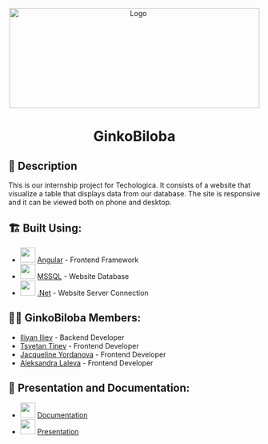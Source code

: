 <p align="center">
  <a href="https://github.com/idiliev18/Technologica-internship" rel="noopener">
    <img src="..\design\biglogo.png" alt="Logo" width="500" height="200">
  </a>
</p>

<h1 align="center">GinkoBiloba</h1>

## 📖 Description <a name="description"></a>
This is our internship project for Techologica. It consists of a website that visualize a table that displays data from our database. The site is responsive and it can be viewed both on phone and desktop.

## 🏗️ Built Using: <a name="built_using"></a>
- <img src = "https://cdn.iconscout.com/icon/free/png-512/angular-226066.png" width = "30"> [Angular](https://angular.io/) - Frontend Framework
- <img src = "https://e7.pngegg.com/pngimages/170/924/png-clipart-microsoft-sql-server-microsoft-azure-sql-database-microsoft-text-logo-thumbnail.png" width = "30"> [MSSQL](https://www.microsoft.com/en-us/sql-server/sql-server-2019) - Website Database
- <img src = "https://cdn.iconscout.com/icon/free/png-512/microsoft-dot-net-1-1175179.png" width = "30"> [.Net](https://dotnet.microsoft.com/) - Website Server Connection

## 👨‍💻 GinkoBiloba Members: <a name="authors"></a>
- [Iliyan Iliev](https://github.com/idiliev18) - Backend Developer
- [Tsvetan Tinev](https://github.com/TATinev18) - Frontend Developer
- [Jacqueline Yordanova](https://github.com/zoyordanova18) - Frontend Developer
- [Aleksandra Laleva](https://github.com/ADLaleva18/) - Frontend Developer

## 📄 Presentation and Documentation: <a name="documentation"></a>
* <img src="https://upload.wikimedia.org/wikipedia/commons/thumb/8/8d/Microsoft_Word_2013-2019_logo.svg/782px-Microsoft_Word_2013-2019_logo.svg.png" width = "30"> [Documentation]()
* <img src = "https://upload.wikimedia.org/wikipedia/commons/thumb/1/16/Microsoft_PowerPoint_2013-2019_logo.svg/1200px-Microsoft_PowerPoint_2013-2019_logo.svg.png" width = "30"> [Presentation](https://codingburgas-my.sharepoint.com/:p:/r/personal/tatinev18_codingburgas_bg/_layouts/15/Doc.aspx?sourcedoc=%7BF768FC2A-F1B2-4F92-B5AA-B490F7393667%7D&file=Technologica%20presentation.pptx&action=edit&mobileredirect=true)
